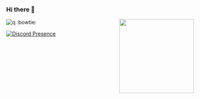 ### Hi there 👋
![q](https://komarev.com/ghpvc/?username=j3qn&label=Views&color=576beb)
<img align='right' src='https://user-images.githubusercontent.com/5713670/87202985-820dcb80-c2b6-11ea-9f56-7ec461c497c3.gif' width='200'>
:bowtie:

[![Discord Presence](https://lanyard.cnrad.dev/api/781960716299010078)](https://discord.com/users/781960716299010078)
